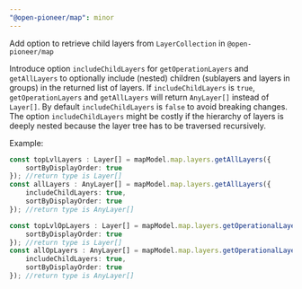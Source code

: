 ```yaml
---
"@open-pioneer/map": minor
---
```


Add option to retrieve child layers from `LayerCollection` in `@open-pioneer/map`

Introduce option `includeChildLayers` for `getOperationLayers` and `getAllLayers` to optionally include (nested) children (sublayers and layers in groups) in the returned list of layers. If `includeChildLayers` is `true`, `getOperationLayers` and `getAllLayers` will return `AnyLayer[]` instead of `Layer[]`. By default `includeChildLayers` is `false` to avoid breaking changes.  
The option `includeChildLayers` might be costly if the hierarchy of layers is deeply nested because the layer tree has to be traversed recursively.

Example:
```typescript
const topLvlLayers : Layer[] = mapModel.map.layers.getAllLayers({
    sortByDisplayOrder: true
}); //return type is Layer[]
const allLayers : AnyLayer[] = mapModel.map.layers.getAllLayers({
    includeChildLayers: true,
    sortByDisplayOrder: true
}); //return type is AnyLayer[]

const topLvlOpLayers : Layer[] = mapModel.map.layers.getOperationalLayers({
    sortByDisplayOrder: true
}); //return type is Layer[]
const allOpLayers : AnyLayer[] = mapModel.map.layers.getOperationalLayers({
    includeChildLayers: true,
    sortByDisplayOrder: true
}); //return type is AnyLayer[]
```

